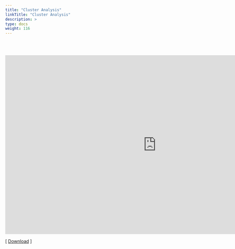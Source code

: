 ```yaml
---
title: "Cluster Analysis"
linkTitle: "Cluster Analysis"
description: >
type: docs
weight: 116
---
```


<br></br>

<iframe src="https://docs.google.com/presentation/d/e/2PACX-1vQze3384-hH-B_oqDSdNecfSngS6bGSzSlsTDGq8k_rGhvAaP-B8Q_jk8u2yRSYs8-y7-dmzgzB4eMu/embed?start=false&loop=false&delayms=60000" frameborder="0" width="960" height="569" allowfullscreen="true" mozallowfullscreen="true" webkitallowfullscreen="true"></iframe>

[ [Download](https://docs.google.com/presentation/d/1KblKluIPR7w6GqxcW1AalJeJEILAUpedexDoD5clMXI/edit?usp=sharing) ]




